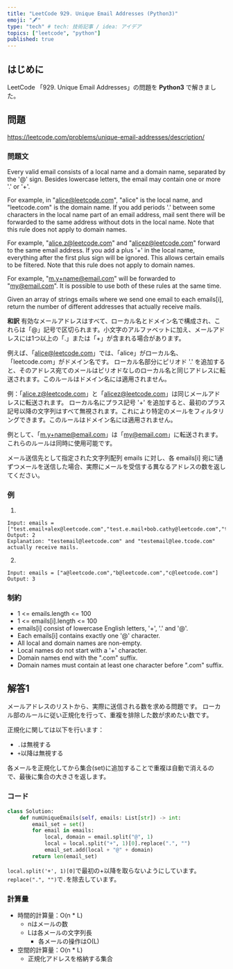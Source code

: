 ```yaml
---
title: "LeetCode 929. Unique Email Addresses (Python3)"
emoji: "🖋"
type: "tech" # tech: 技術記事 / idea: アイデア
topics: ["leetcode", "python"]
published: true
---
```

## はじめに
LeetCode 「929. Unique Email Addresses」の問題を **Python3** で解きました。

## 問題
https://leetcode.com/problems/unique-email-addresses/description/

### 問題文
Every valid email consists of a local name and a domain name, separated by the '@' sign. Besides lowercase letters, the email may contain one or more '.' or '+'.

For example, in "alice@leetcode.com", "alice" is the local name, and "leetcode.com" is the domain name.
If you add periods '.' between some characters in the local name part of an email address, mail sent there will be forwarded to the same address without dots in the local name. Note that this rule does not apply to domain names.

For example, "alice.z@leetcode.com" and "alicez@leetcode.com" forward to the same email address.
If you add a plus '+' in the local name, everything after the first plus sign will be ignored. This allows certain emails to be filtered. Note that this rule does not apply to domain names.

For example, "m.y+name@email.com" will be forwarded to "my@email.com".
It is possible to use both of these rules at the same time.

Given an array of strings emails where we send one email to each emails[i], return the number of different addresses that actually receive mails.


**和訳**
有効なメールアドレスはすべて、ローカル名とドメイン名で構成され、これらは「@」記号で区切られます。小文字のアルファベットに加え、メールアドレスには1つ以上の「.」または「+」が含まれる場合があります。

例えば、「alice@leetcode.com」では、「alice」がローカル名、「leetcode.com」がドメイン名です。
ローカル名部分にピリオド '.' を追加すると、そのアドレス宛てのメールはピリオドなしのローカル名と同じアドレスに転送されます。このルールはドメイン名には適用されません。

例：「alice.z@leetcode.com」と「alicez@leetcode.com」は同じメールアドレスに転送されます。
ローカル名にプラス記号 '+' を追加すると、最初のプラス記号以降の文字列はすべて無視されます。これにより特定のメールをフィルタリングできます。このルールはドメイン名には適用されません。

例として、「m.y+name@email.com」は「my@email.com」に転送されます。
これらのルールは同時に使用可能です。

メール送信先として指定された文字列配列 emails に対し、各 emails[i] 宛に1通ずつメールを送信した場合、実際にメールを受信する異なるアドレスの数を返してください。

### 例
1.
```
Input: emails = ["test.email+alex@leetcode.com","test.e.mail+bob.cathy@leetcode.com","testemail+david@lee.tcode.com"]
Output: 2
Explanation: "testemail@leetcode.com" and "testemail@lee.tcode.com" actually receive mails.
```

2.
```
Input: emails = ["a@leetcode.com","b@leetcode.com","c@leetcode.com"]
Output: 3
```

### 制約
- 1 <= emails.length <= 100
- 1 <= emails[i].length <= 100
- emails[i] consist of lowercase English letters, '+', '.' and '@'.
- Each emails[i] contains exactly one '@' character.
- All local and domain names are non-empty.
- Local names do not start with a '+' character.
- Domain names end with the ".com" suffix.
- Domain names must contain at least one character before ".com" suffix.

## 解答1
メールアドレスのリストから、実際に送信される数を求める問題です。
ローカル部のルールに従い正規化を行って、重複を排除した数が求めたい数です。

正規化に関しては以下を行います：
- `.`は無視する
- `+`以降は無視する

各メールを正規化してから集合(set)に追加することで重複は自動で消えるので、最後に集合の大きさを返します。

### コード
```py
class Solution:
    def numUniqueEmails(self, emails: List[str]) -> int:
        email_set = set()
        for email in emails:
            local, domain = email.split("@", 1)
            local = local.split("+", 1)[0].replace(".", "")
            email_set.add(local + "@" + domain)
        return len(email_set)
```

`local.split('+', 1)[0]`で最初の+以降を取らないようにしています。
`replace(".", "")`で`.`を除去しています。


### 計算量
- 時間的計算量：O(n * L)
    - nはメールの数
    - Lは各メールの文字列長
        - 各メールの操作はO(L)
- 空間的計算量：O(n * L)
    - 正規化アドレスを格納する集合
